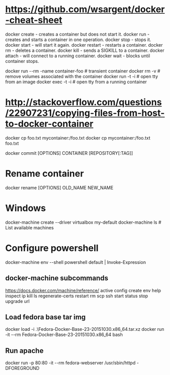 # https://github.com/wsargent/docker-cheat-sheet
docker create - creates a container but does not start it.
docker run - creates and starts a container in one operation.
docker stop - stops it.
docker start - will start it again.
docker restart - restarts a container.
docker rm - deletes a container.
docker kill - sends a SIGKILL to a container.
docker attach - will connect to a running container.
docker wait - blocks until container stops.

docker run --rm  -name container-foo # transient container
docker rm -v     # remove volumes associated with the container
docker run -t -i <myimage> <myshell>       # open tty from an image
docker exec -t -i <mycontainer> <myshell>  # open tty from a running container

# http://stackoverflow.com/questions/22907231/copying-files-from-host-to-docker-container
docker cp foo.txt mycontainer:/foo.txt
docker cp mycontainer:/foo.txt foo.txt

docker commit [OPTIONS] CONTAINER [REPOSITORY[:TAG]]

# Rename container
docker rename [OPTIONS] OLD_NAME NEW_NAME

Windows
===================================================
docker-machine create --driver virtualbox my-default
docker-machine ls  # List available machines
# Configure powershell
docker-machine env --shell powershell default | Invoke-Expression

docker-machine subcommands
---------------------------
https://docs.docker.com/machine/reference/
active config create env help inspect ip kill ls regenerate-certs restart rm scp ssh start status stop upgrade url

Load fedora base tar img
------------------------
docker load -i .\Fedora-Docker-Base-23-20151030.x86_64.tar.xz
docker run -it --rm Fedora-Docker-Base-23-20151030.x86_64 bash

Run apache
----------
docker run -p 80:80 -it --rm fedora-webserver /usr/sbin/httpd -DFOREGROUND